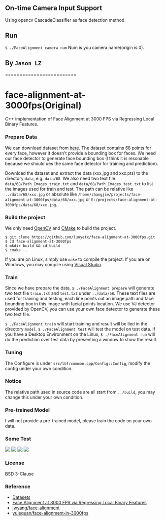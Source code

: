 ## On-time Camera Input Support

Using opencv CascadeClassifier as face detection method.

## Run

`$ ./FaceAlignment camera num`
Num is you camera name(origin is 0).

## By `Jason LZ`

=========================


face-alignment-at-3000fps(Original)
=========================

C++ implementation of Face Alignment at 3000 FPS via Regressing Local Binary Features.

### Prepare Data

We can download dataset from [here](dataset). The dataset contains 68 points for every face, however it doesn't provide a bounding box for faces. We need our face detector to generate face bounding box (I think it is resonable because we should ues the same face detector for training and prediction).

Download the dataset and extract the data (xxx.jpg and xxx.pts) to the directory `data`, e.g. `data/68`. We also need two text file `data/68/Path_Images_train.txt` and `data/68/Path_Images_test.txt` to list the images used for train and test. The path can be relative like `../data/68/xxx.jpg` or absolute like `/home/zhangjie/projects/face-alignment-at-3000fps/data/68/xxx.jpg` or `E:/projects/face-alignment-at-3000fps/data/68/xxx.jpg`.

### Build the project

We only need [OpenCV][opencv] and [CMake][cmake] to build the project.

```
$ git clone https://github.com/luoyetx/face-alignment-at-3000fps.git
$ cd face-alignment-at-3000fps
$ mkdir build && cd build
$ cmake ..
```

If you are on Linux, simply use `make` to compile the project. If you are on Windows, you may compile using [Visual Studio][vs].

### Train

Since we have prepare the data, `$ ./FaceAlignment prepare` will generate two text file `train.txt` and `test.txt` under `../data/68`. These text files are used for training and testing, each line points out an image path and face bounding box in this image with facial points location. We use VJ detector provided by OpenCV, you can use your own face detector to generate these two text file.

`$ ./FaceAlignment train` will start training and result will be lied in the directory `model`. `$ ./FaceAlignment test` will test the model on test data. If you have a Desktop Environment on the Linux, `$ ./FaceAlignment run` will do the prediction over test data by presenting a window to show the result.

### Tuning

The Configure is under `src/lbf/common.cpp/Config::Config`, modify the config under your own condition.

### Notice

The relative path used in source code are all start from `../build`, you may change this under your own condition.

### Pre-trained Model

I will not provide a pre-trained model, please train the code on your own data.

### Some Test

![](images/res1.png)
![](images/res2.png)
![](images/res3.png)
![](images/res4.png)

### License

BSD 3-Clause

### Reference

- [Datasets][dataset]
- [Face Alignment at 3000 FPS via Regressing Local Binary Features](http://research.microsoft.com/en-US/people/yichenw/cvpr14_facealignment.pdf)
- [jwyang/face-alignment](https://github.com/jwyang/face-alignment)
- [yulequan/face-alignment-in-3000fps](https://github.com/yulequan/face-alignment-in-3000fps)

[dataset]: http://ibug.doc.ic.ac.uk/resources/facial-point-annotations
[opencv]: http://opencv.org/
[cmake]: http://www.cmake.org/
[vs]: https://www.visualstudio.com/
